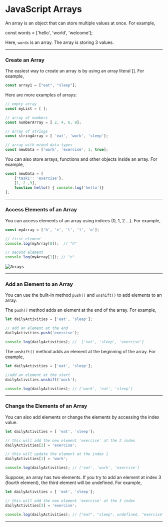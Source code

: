 # JavaScript Arrays
An array is an object that can store multiple values at once. For example,

const words = ['hello', 'world', 'welcome'];

Here, ```words``` is an array. The array is storing 3 values.

***

### Create an Array
The easiest way to create an array is by using an array literal []. For example,

```js
const array1 = ["eat", "sleep"];
```

Here are more examples of arrays:

```js
// empty array
const myList = [ ];

// array of numbers
const numberArray = [ 2, 4, 6, 8];

// array of strings
const stringArray = [ 'eat', 'work', 'sleep'];

// array with mixed data types
const newData = ['work', 'exercise', 1, true];
```

You can also store arrays, functions and other objects inside an array. For example,

```js
const newData = [
    {'task1': 'exercise'},
    [1, 2 ,3],
    function hello() { console.log('hello')}
];
```

***

### Access Elements of an Array
You can access elements of an array using indices (0, 1, 2 …). For example,

```js
const myArray = ['h', 'e', 'l', 'l', 'o'];

// first element
console.log(myArray[0]);  // "h"

// second element
console.log(myArray[1]); // "e"
```

![Arrays][arrays]

[arrays]:https://cdn.programiz.com/sites/tutorial2program/files/javascript-array-indexing.png

***

### Add an Element to an Array
You can use the built-in method ```push()``` and ```unshift()``` to add elements to an array.

The ```push()``` method adds an element at the end of the array. For example,

```js
let dailyActivities = ['eat', 'sleep'];

// add an element at the end
dailyActivities.push('exercise');

console.log(dailyActivities); //  ['eat', 'sleep', 'exercise']
```

The ```unshift()``` method adds an element at the beginning of the array. For example,

```js
let dailyActivities = ['eat', 'sleep'];

//add an element at the start
dailyActivities.unshift('work'); 

console.log(dailyActivities); // ['work', 'eat', 'sleep']
```

***

### Change the Elements of an Array
You can also add elements or change the elements by accessing the index value.

```js
let dailyActivities = [ 'eat', 'sleep'];

// this will add the new element 'exercise' at the 2 index
dailyActivities[2] = 'exercise';

// this will update the element at the index 1
dailyActivities[1] = 'work';

console.log(dailyActivities); // ['eat', 'work', 'exercise']
```

Suppose, an array has two elements. If you try to add an element at index 3 (fourth element), the third element will be undefined. For example,

```js
let dailyActivities = [ 'eat', 'sleep'];

// this will add the new element 'exercise' at the 3 index
dailyActivities[3] = 'exercise';

console.log(dailyActivities); // ["eat", "sleep", undefined, "exercise"]
```

***
